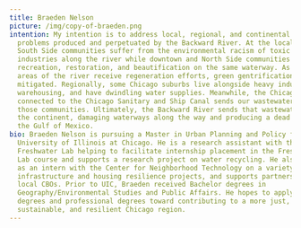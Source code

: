 ```yaml
---
title: Braeden Nelson
picture: /img/copy-of-braeden.png
intention: My intention is to address local, regional, and continental water
  problems produced and perpetuated by the Backward River. At the local level,
  South Side communities suffer from the environmental racism of toxic
  industries along the river while downtown and North Side communities enjoy
  recreation, restoration, and beautification on the same waterway. As some
  areas of the river receive regeneration efforts, green gentrification must be
  mitigated. Regionally, some Chicago suburbs live alongside heavy industry and
  warehousing, and have dwindling water supplies. Meanwhile, the Chicago River
  connected to the Chicago Sanitary and Ship Canal sends our wastewater through
  those communities. Ultimately, the Backward River sends that wastewater across
  the continent, damaging waterways along the way and producing a dead zone in
  the Gulf of Mexico.
bio: Braeden Nelson is pursuing a Master in Urban Planning and Policy from the
  University of Illinois at Chicago. He is a research assistant with the
  Freshwater Lab helping to facilitate internship placement in the Freshwater
  Lab course and supports a research project on water recycling. He also works
  as an intern with the Center for Neighborhood Technology on a variety of green
  infrastructure and housing resilience projects, and supports partnerships with
  local CBOs. Prior to UIC, Braeden received Bachelor degrees in
  Geography/Environmental Studies and Public Affairs. He hopes to apply his
  degrees and professional degrees toward contributing to a more just,
  sustainable, and resilient Chicago region.
---
```

